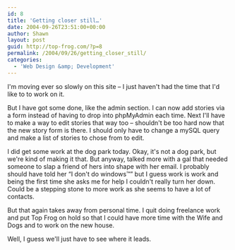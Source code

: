 ```yaml
---
id: 8
title: 'Getting closer still…'
date: 2004-09-26T23:51:00+00:00
author: Shawn
layout: post
guid: http://top-frog.com/?p=8
permalink: /2004/09/26/getting_closer_still/
categories:
  - 'Web Design &amp; Development'
---
```

I'm moving ever so slowly on this site – I just haven't had the time that I'd like to to work on it.

But I have got some done, like the admin section. I can now add stories via a form instead of having to drop into phpMyAdmin each time. Next I'll have to make a way to edit stories that way too – shouldn't be too hard now that the new story form is there. I should only have to change a mySQL query and make a list of stories to chose from to edit. 

I did get some work at the dog park today. Okay, it's not a dog park, but we're kind of making it that. But anyway, talked more with a gal that needed someone to slap a friend of hers into shape with her email. I probably should have told her &#8220;I don't do windows&trade;&#8221; but I guess work is work and being the first time she asks me for help I couldn't really turn her down. Could be a stepping stone to more work as she seems to have a lot of contacts.

But that again takes away from personal time. I quit doing freelance work and put Top Frog on hold so that I could have more time with the Wife and Dogs and to work on the new house.

Well, I guess we'll just have to see where it leads.